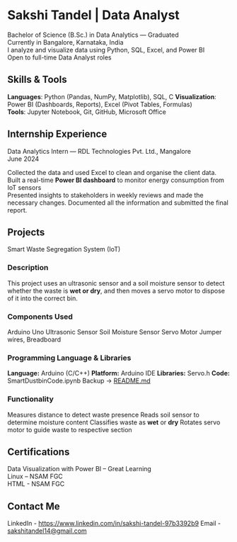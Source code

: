 # Sakshi Tandel | Data Analyst

Bachelor of Science (B.Sc.) in Data Analytics — Graduated  
Currently in Bangalore, Karnataka, India  
I analyze and visualize data using Python, SQL, Excel, and Power BI  
Open to full-time Data Analyst roles

## Skills & Tools

**Languages**: Python (Pandas, NumPy, Matplotlib), SQL, C 
**Visualization**: Power BI (Dashboards, Reports), Excel (Pivot Tables, Formulas)  
**Tools**: Jupyter Notebook, Git, GitHub, Microsoft Office  


## Internship Experience
Data Analytics Intern — RDL Technologies Pvt. Ltd., Mangalore  
June 2024 

Collected the data and used Excel to clean and organise the client data.
Built a real-time **Power BI dashboard** to monitor energy consumption from IoT sensors  
Presented insights to stakeholders in weekly reviews and made the necessary changes.
Documented all the information and submitted the final report.

## Projects
Smart Waste Segregation System (IoT)
### Description
This project uses an ultrasonic sensor and a soil moisture sensor to detect whether the waste is **wet or dry**, and then moves a servo motor to dispose of it into the correct bin.

### Components Used
 Arduino Uno
 Ultrasonic Sensor
 Soil Moisture Sensor
 Servo Motor 
 Jumper wires, Breadboard

### Programming Language & Libraries
 **Language:** Arduino (C/C++)
 **Platform:** Arduino IDE
 **Libraries:** Servo.h
 **Code:** SmartDustbinCode.ipynb
Backup -> [README.md](https://github.com/sakshitandel05/IoT-code.git) 

### Functionality
 Measures distance to detect waste presence
 Reads soil sensor to determine moisture content
 Classifies waste as **wet** or **dry**
 Rotates servo motor to guide waste to respective section 


## Certifications

 Data Visualization with Power BI – Great Learning  
 Linux – NSAM FGC  
 HTML - NSAM FGC


## Contact Me

LinkedIn - https://www.linkedin.com/in/sakshi-tandel-97b3392b9
Email - sakshitandel14@gmail.com
